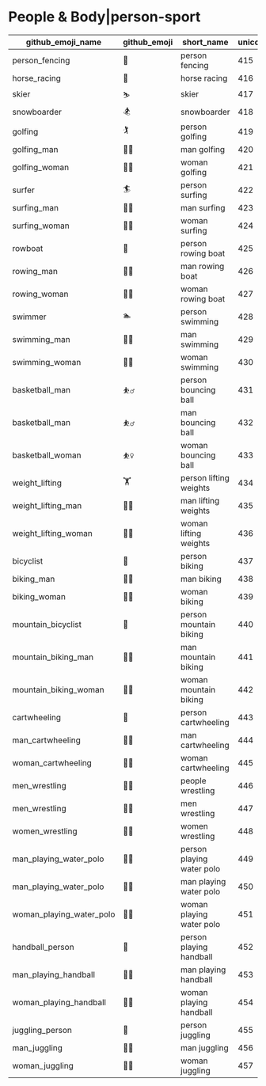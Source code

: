 # People & Body|person-sport

|github_emoji_name|github_emoji|short_name|unicode_index|
|---|---|---|---|
|person_fencing|:person_fencing:|person fencing|415|
|horse_racing|:horse_racing:|horse racing|416|
|skier|:skier:|skier|417|
|snowboarder|:snowboarder:|snowboarder|418|
|golfing|:golfing:|person golfing|419|
|golfing_man|:golfing_man:|man golfing|420|
|golfing_woman|:golfing_woman:|woman golfing|421|
|surfer|:surfer:|person surfing|422|
|surfing_man|:surfing_man:|man surfing|423|
|surfing_woman|:surfing_woman:|woman surfing|424|
|rowboat|:rowboat:|person rowing boat|425|
|rowing_man|:rowing_man:|man rowing boat|426|
|rowing_woman|:rowing_woman:|woman rowing boat|427|
|swimmer|:swimmer:|person swimming|428|
|swimming_man|:swimming_man:|man swimming|429|
|swimming_woman|:swimming_woman:|woman swimming|430|
|basketball_man|:basketball_man:|person bouncing ball|431|
|basketball_man|:basketball_man:|man bouncing ball|432|
|basketball_woman|:basketball_woman:|woman bouncing ball|433|
|weight_lifting|:weight_lifting:|person lifting weights|434|
|weight_lifting_man|:weight_lifting_man:|man lifting weights|435|
|weight_lifting_woman|:weight_lifting_woman:|woman lifting weights|436|
|bicyclist|:bicyclist:|person biking|437|
|biking_man|:biking_man:|man biking|438|
|biking_woman|:biking_woman:|woman biking|439|
|mountain_bicyclist|:mountain_bicyclist:|person mountain biking|440|
|mountain_biking_man|:mountain_biking_man:|man mountain biking|441|
|mountain_biking_woman|:mountain_biking_woman:|woman mountain biking|442|
|cartwheeling|:cartwheeling:|person cartwheeling|443|
|man_cartwheeling|:man_cartwheeling:|man cartwheeling|444|
|woman_cartwheeling|:woman_cartwheeling:|woman cartwheeling|445|
|men_wrestling|:men_wrestling:|people wrestling|446|
|men_wrestling|:men_wrestling:|men wrestling|447|
|women_wrestling|:women_wrestling:|women wrestling|448|
|man_playing_water_polo|:man_playing_water_polo:|person playing water polo|449|
|man_playing_water_polo|:man_playing_water_polo:|man playing water polo|450|
|woman_playing_water_polo|:woman_playing_water_polo:|woman playing water polo|451|
|handball_person|:handball_person:|person playing handball|452|
|man_playing_handball|:man_playing_handball:|man playing handball|453|
|woman_playing_handball|:woman_playing_handball:|woman playing handball|454|
|juggling_person|:juggling_person:|person juggling|455|
|man_juggling|:man_juggling:|man juggling|456|
|woman_juggling|:woman_juggling:|woman juggling|457|
